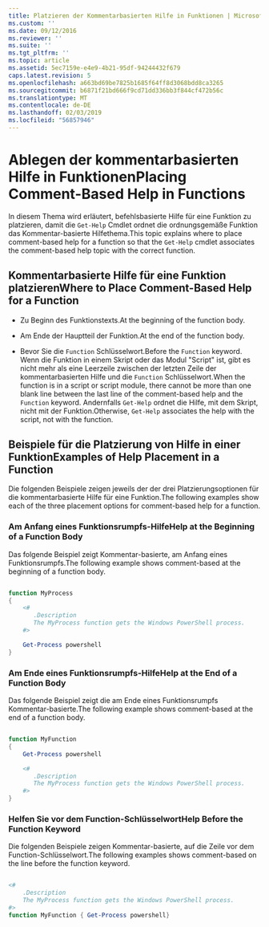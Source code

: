 ```yaml
---
title: Platzieren der Kommentarbasierten Hilfe in Funktionen | Microsoft-Dokumentation
ms.custom: ''
ms.date: 09/12/2016
ms.reviewer: ''
ms.suite: ''
ms.tgt_pltfrm: ''
ms.topic: article
ms.assetid: 5ec7159e-e4e9-4b21-95df-94244432f679
caps.latest.revision: 5
ms.openlocfilehash: a663bd69be7825b1685f64ff8d3068bdd8ca3265
ms.sourcegitcommit: b6871f21bd666f9cd71dd336bb3f844cf472b56c
ms.translationtype: MT
ms.contentlocale: de-DE
ms.lasthandoff: 02/03/2019
ms.locfileid: "56857946"
---
```

# <a name="placing-comment-based-help-in-functions"></a><span data-ttu-id="62b7e-102">Ablegen der kommentarbasierten Hilfe in Funktionen</span><span class="sxs-lookup"><span data-stu-id="62b7e-102">Placing Comment-Based Help in Functions</span></span>

<span data-ttu-id="62b7e-103">In diesem Thema wird erläutert, befehlsbasierte Hilfe für eine Funktion zu platzieren, damit die `Get-Help` Cmdlet ordnet die ordnungsgemäße Funktion das Kommentar-basierte Hilfethema.</span><span class="sxs-lookup"><span data-stu-id="62b7e-103">This topic explains where to place comment-based help for a function so that the `Get-Help` cmdlet associates the comment-based help topic with the correct function.</span></span>

## <a name="where-to-place-comment-based-help-for-a-function"></a><span data-ttu-id="62b7e-104">Kommentarbasierte Hilfe für eine Funktion platzieren</span><span class="sxs-lookup"><span data-stu-id="62b7e-104">Where to Place Comment-Based Help for a Function</span></span>

- <span data-ttu-id="62b7e-105">Zu Beginn des Funktionstexts.</span><span class="sxs-lookup"><span data-stu-id="62b7e-105">At the beginning of the function body.</span></span>

- <span data-ttu-id="62b7e-106">Am Ende der Hauptteil der Funktion.</span><span class="sxs-lookup"><span data-stu-id="62b7e-106">At the end of the function body.</span></span>

- <span data-ttu-id="62b7e-107">Bevor Sie die `Function` Schlüsselwort.</span><span class="sxs-lookup"><span data-stu-id="62b7e-107">Before the `Function` keyword.</span></span> <span data-ttu-id="62b7e-108">Wenn die Funktion in einem Skript oder das Modul "Script" ist, gibt es nicht mehr als eine Leerzeile zwischen der letzten Zeile der kommentarbasierten Hilfe und die `Function` Schlüsselwort.</span><span class="sxs-lookup"><span data-stu-id="62b7e-108">When the function is in a script or script module, there cannot be more than one blank line between the last line of the comment-based help and the `Function` keyword.</span></span> <span data-ttu-id="62b7e-109">Andernfalls `Get-Help` ordnet die Hilfe, mit dem Skript, nicht mit der Funktion.</span><span class="sxs-lookup"><span data-stu-id="62b7e-109">Otherwise, `Get-Help` associates the help with the script, not with the function.</span></span>

## <a name="examples-of-help-placement-in-a-function"></a><span data-ttu-id="62b7e-110">Beispiele für die Platzierung von Hilfe in einer Funktion</span><span class="sxs-lookup"><span data-stu-id="62b7e-110">Examples of Help Placement in a Function</span></span>

 <span data-ttu-id="62b7e-111">Die folgenden Beispiele zeigen jeweils der der drei Platzierungsoptionen für die kommentarbasierte Hilfe für eine Funktion.</span><span class="sxs-lookup"><span data-stu-id="62b7e-111">The following examples show each of the three placement options for comment-based help for a function.</span></span>

### <a name="help-at-the-beginning-of-a-function-body"></a><span data-ttu-id="62b7e-112">Am Anfang eines Funktionsrumpfs-Hilfe</span><span class="sxs-lookup"><span data-stu-id="62b7e-112">Help at the Beginning of a Function Body</span></span>

 <span data-ttu-id="62b7e-113">Das folgende Beispiel zeigt Kommentar-basierte, am Anfang eines Funktionsrumpfs.</span><span class="sxs-lookup"><span data-stu-id="62b7e-113">The following example shows comment-based at the beginning of a function body.</span></span>

```powershell

function MyProcess
{
    <#
       .Description
       The MyProcess function gets the Windows PowerShell process.
    #>

    Get-Process powershell
}

```

### <a name="help-at-the-end-of-a-function-body"></a><span data-ttu-id="62b7e-114">Am Ende eines Funktionsrumpfs-Hilfe</span><span class="sxs-lookup"><span data-stu-id="62b7e-114">Help at the End of a Function Body</span></span>

 <span data-ttu-id="62b7e-115">Das folgende Beispiel zeigt die am Ende eines Funktionsrumpfs Kommentar-basierte.</span><span class="sxs-lookup"><span data-stu-id="62b7e-115">The following example shows comment-based at the end of a function body.</span></span>

```powershell

function MyFunction
{
    Get-Process powershell

    <#
       .Description
       The MyProcess function gets the Windows PowerShell process.
    #>
}

```

### <a name="help-before-the-function-keyword"></a><span data-ttu-id="62b7e-116">Helfen Sie vor dem Function-Schlüsselwort</span><span class="sxs-lookup"><span data-stu-id="62b7e-116">Help Before the Function Keyword</span></span>

 <span data-ttu-id="62b7e-117">Die folgenden Beispiele zeigen Kommentar-basierte, auf die Zeile vor dem Function-Schlüsselwort.</span><span class="sxs-lookup"><span data-stu-id="62b7e-117">The following examples shows comment-based on the line before the function keyword.</span></span>

```powershell

<#
    .Description
    The MyProcess function gets the Windows PowerShell process.
#>
function MyFunction { Get-Process powershell}

```